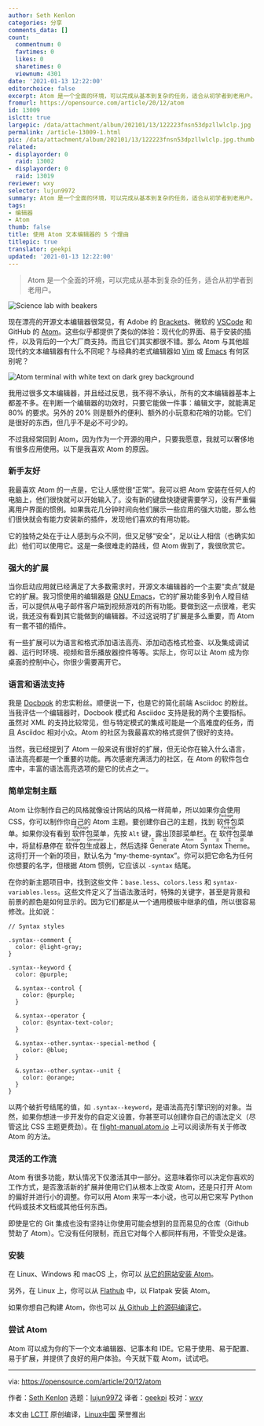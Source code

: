 ```yaml
---
author: Seth Kenlon
categories: 分享
comments_data: []
count:
  commentnum: 0
  favtimes: 0
  likes: 0
  sharetimes: 0
  viewnum: 4301
date: '2021-01-13 12:22:00'
editorchoice: false
excerpt: Atom 是一个全面的环境，可以完成从基本到复杂的任务，适合从初学者到老用户。
fromurl: https://opensource.com/article/20/12/atom
id: 13009
islctt: true
largepic: /data/attachment/album/202101/13/122223fnsn53dpzllwlclp.jpg
permalink: /article-13009-1.html
pic: /data/attachment/album/202101/13/122223fnsn53dpzllwlclp.jpg.thumb.jpg
related:
- displayorder: 0
  raid: 13002
- displayorder: 0
  raid: 13019
reviewer: wxy
selector: lujun9972
summary: Atom 是一个全面的环境，可以完成从基本到复杂的任务，适合从初学者到老用户。
tags:
- 编辑器
- Atom
thumb: false
title: 使用 Atom 文本编辑器的 5 个理由
titlepic: true
translator: geekpi
updated: '2021-01-13 12:22:00'
---
```



> 
> Atom 是一个全面的环境，可以完成从基本到复杂的任务，适合从初学者到老用户。
> 
> 
> 


![](/data/attachment/album/202101/13/122223fnsn53dpzllwlclp.jpg "Science lab with beakers")


现在漂亮的开源文本编辑器很常见，有 Adobe 的 [Brackets](https://opensource.com/article/20/12/brackets)、微软的 [VSCode](https://opensource.com/article/20/12/%C2%A0https://opensource.com/article/20/6/open-source-alternatives-vs-code) 和 GitHub 的 [Atom](https://opensource.com/article/17/5/atom-text-editor-packages-writers)。这些似乎都提供了类似的体验：现代化的界面、易于安装的插件，以及背后的一个大厂商支持。而且它们其实都很不错。那么 Atom 与其他超现代的文本编辑器有什么不同呢？与经典的老式编辑器如 [Vim](https://opensource.com/article/20/12/vi-text-editor) 或 [Emacs](https://opensource.com/article/20/12/emacs) 有何区别呢？


![Atom terminal with white text on dark grey background](/data/attachment/album/202101/13/122242mbr4qkzv8vtbz7tr.png "Atom terminal with white text on dark grey background")


我用过很多文本编辑器，并且经过反思，我不得不承认，所有的文本编辑器基本上都差不多。在判断一个编辑器的功效时，只要它能做一件事：编辑文字，就能满足 80% 的要求。另外的 20% 则是额外的便利、额外的小玩意和花哨的功能。它们是很好的东西，但几乎不是必不可少的。


不过我经常回到 Atom，因为作为一个开源的用户，只要我愿意，我就可以奢侈地有很多应用使用。以下是我喜欢 Atom 的原因。


### 新手友好


我最喜欢 Atom 的一点是，它让人感觉很“正常”。我可以把 Atom 安装在任何人的电脑上，他们很快就可以开始输入了。没有新的键盘快捷键需要学习，没有严重偏离用户界面的惯例。如果我花几分钟时间向他们展示一些应用的强大功能，那么他们很快就会有能力安装新的插件，发现他们喜欢的有用功能。


它的独特之处在于让人感到与众不同，但又足够“安全”，足以让人相信（也确实如此）他们可以使用它。这是一条很难走的路线，但 Atom 做到了，我很欣赏它。


### 强大的扩展


当你启动应用就已经满足了大多数需求时，开源文本编辑器的一个主要“卖点”就是它的扩展。我习惯使用的编辑器是 [GNU Emacs](https://opensource.com/article/20/2/who-cares-about-emacs)，它的扩展功能多到令人瞠目结舌，可以提供从电子邮件客户端到视频游戏的所有功能。要做到这一点很难，老实说，我还没有看到其它能做到的编辑器。不过这说明了扩展是多么重要，而 Atom 有一套不错的插件。


有一些扩展可以为语言和格式添加语法高亮、添加动态格式检查、以及集成调试器、运行时环境、视频和音乐播放器控件等等。实际上，你可以让 Atom 成为你桌面的控制中心，你很少需要离开它。


### 语言和语法支持


我是 [Docbook](https://opensource.com/article/17/9/docbook) 的忠实粉丝。顺便说一下，也是它的简化前端 Asciidoc 的粉丝。当我评估一个编辑器时，Docbook 模式和 Asciidoc 支持是我的两个主要指标。虽然对 XML 的支持比较常见，但与特定模式的集成可能是一个高难度的任务，而且 Asciidoc 相对小众。Atom 的社区为我最喜欢的格式提供了很好的支持。


当然，我已经提到了 Atom 一般来说有很好的扩展，但无论你在输入什么语言，语法高亮都是一个重要的功能。再次感谢充满活力的社区，在 Atom 的软件包仓库中，丰富的语法高亮选项的是它的优点之一。


### 简单定制主题


Atom 让你制作自己的风格就像设计网站的风格一样简单，所以如果你会使用 CSS，你可以制作你自己的 Atom 主题。要创建你自己的主题，找到<ruby> 软件包 <rt>  Package </rt></ruby>菜单。如果你没有看到<ruby> 软件包 <rt>  Package </rt></ruby>菜单，先按 `Alt` 键，露出顶部菜单栏。在<ruby> 软件包 <rt>  Package </rt></ruby>菜单中，将鼠标悬停在<ruby> 软件包生成器 <rt>  Package Generator </rt></ruby> 上，然后选择<ruby> Generate Atom Syntax Theme <rt>  生成 Atom 语法主题 </rt></ruby>。这将打开一个新的项目，默认名为 “my-theme-syntax”。你可以把它命名为任何你想要的名字，但根据 Atom 惯例，它应该以 `-syntax` 结尾。


在你的新主题项目中，找到这些文件：`base.less`、`colors.less` 和 `syntax-variables.less`。这些文件定义了当语法激活时，特殊的关键字，甚至是背景和前景的颜色是如何显示的。因为它们都是从一个通用模板中继承的值，所以很容易修改。比如说：



```
// Syntax styles

.syntax--comment {
  color: @light-gray;
}

.syntax--keyword {
  color: @purple;

  &.syntax--control {
    color: @purple;
  }

  &.syntax--operator {
    color: @syntax-text-color;
  }

  &.syntax--other.syntax--special-method {
    color: @blue;
  }

  &.syntax--other.syntax--unit {
    color: @orange;
  }
}

```

以两个破折号结尾的值，如 `.syntax--keyword`，是语法高亮引擎识别的对象。当然，如果你想进一步开发你的自定义设置，你甚至可以创建你自己的语法定义（尽管这比 CSS 主题更费劲）。在 [flight-manual.atom.io](https://flight-manual.atom.io/) 上可以阅读所有关于修改 Atom 的方法。


### 灵活的工作流


Atom 有很多功能，默认情况下仅激活其中一部分。这意味着你可以决定你喜欢的工作方式，是否激活新的扩展并使用它们从根本上改变 Atom，还是只打开 Atom 的偏好并进行小的调整。你可以用 Atom 来写一本小说，也可以用它来写 Python 代码或技术文档或其他任何东西。


即使是它的 Git 集成也没有坚持让你使用可能会想到的显而易见的仓库（Github 赞助了 Atom）。它没有任何限制，而且它对每个人都同样有用，不管受众是谁。


### 安装


在 Linux、Windows 和 macOS 上，你可以 [从它的网站安装 Atom](https://atom.io)。


另外，在 Linux 上，你可以从 [Flathub](https://flathub.org/apps/details/io.atom.Atom) 中，以 Flatpak 安装 Atom。


如果你想自己构建 Atom，你也可以 [从 Github 上的源码编译它](https://github.com/atom)。


### 尝试 Atom


Atom 可以成为你的下一个文本编辑器、记事本和 IDE。它易于使用、易于配置、易于扩展，并提供了良好的用户体验。今天就下载 Atom，试试吧。




---


via: <https://opensource.com/article/20/12/atom>


作者：[Seth Kenlon](https://opensource.com/users/seth) 选题：[lujun9972](https://github.com/lujun9972) 译者：[geekpi](https://github.com/geekpi) 校对：[wxy](https://github.com/wxy)


本文由 [LCTT](https://github.com/LCTT/TranslateProject) 原创编译，[Linux中国](https://linux.cn/) 荣誉推出